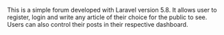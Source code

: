 This is a simple forum developed with Laravel version 5.8. It allows user to register, login and write any article of their choice for the public to see. Users can also control their posts in their respective dashboard.
